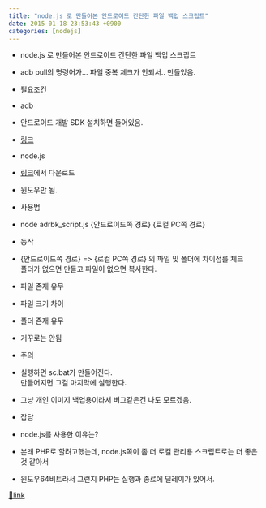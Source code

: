 ```yaml
---
title: "node.js 로 만들어본 안드로이드 간단한 파일 백업 스크립트"
date: 2015-01-18 23:53:43 +0900
categories: [nodejs]
---
```


- node.js 로 만들어본 안드로이드 간단한 파일 백업 스크립트
- adb pull의 명령어가... 파일 중복 체크가 안되서.. 만들었음.

- 필요조건
- adb
- 안드로이드 개발 SDK 설치하면 들어있음.
- [링크](http://developer.android.com/sdk/index.html "링크")

- node.js
- [링크](http://nodejs.org/ "링크")에서 다운로드

- 윈도우만 됨.

- 사용법
- node adrbk_script.js {안드로이드쪽 경로} {로컬 PC쪽 경로}

- 동작
- {안드로이드쪽 경로} =&gt; {로컬 PC쪽 경로} 의 파일 및 폴더에 차이점를 체크  
폴더가 없으면 만들고 파일이 없으면 복사한다.
- 파일 존재 유무
- 파일 크기 차이
- 폴더 존재 유무

- 거꾸로는 안됨

- 주의 
- 실행하면 sc.bat가 만들어진다.  
만들어지면 그걸 마지막에 실행한다.
- 그냥 개인 이미지 백업용이라서 버그같은건 나도 모르겠음.

- 잡담
- node.js를 사용한 이유는?
- 본래 PHP로 할려고했는데, node.js쪽이 좀 더 로컬 관리용 스크립트로는 더 좋은것 같아서
- 윈도우64비트라서 그런지 PHP는 실행과 종료에 딜레이가 있어서.



  
  



[🔗link](http://www.mins01.com/mh/tech/read/924)